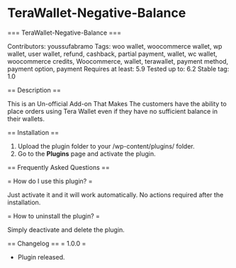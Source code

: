 # TeraWallet-Negative-Balance
=== TeraWallet-Negative-Balance ===
 
Contributors: youssufabramo
Tags: woo wallet, woocommerce wallet, wp wallet, user wallet, refund, cashback, partial payment, wallet, wc wallet, woocommerce credits, Woocommerce, wallet, terawallet, payment method, payment option, payment
Requires at least: 5.9
Tested up to: 6.2
Stable tag: 1.0

  
== Description ==
  
This is an Un-official Add-on That Makes The customers have the ability to place orders using Tera Wallet even if they have no sufficient balance in their wallets.
  
== Installation ==
  
1. Upload the plugin folder to your /wp-content/plugins/ folder.
1. Go to the **Plugins** page and activate the plugin.
  
== Frequently Asked Questions ==
  
= How do I use this plugin? =
  
Just activate it and it will work automatically. No actions required after the installation.

= How to uninstall the plugin? =
  
Simply deactivate and delete the plugin. 
  
== Changelog ==
= 1.0.0 =
* Plugin released. 